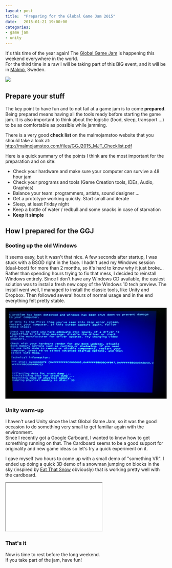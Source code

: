 ```yaml
---
layout: post
title:  "Preparing for the Global Game Jam 2015"
date:   2015-01-21 19:00:00
categories:
- game jam
- unity
---
```


<p>
  It's this time of the year again! The <a href="http://globalgamejam.org/" title="Global Game Jam 2015">Global Game Jam</a> is happening this weekend everywhere in the world. <br>
  For the third time in a raw I will be taking part of this BIG event, and it will be in <a href="http://www.malmojamstoo.com/" title="Malmo Jams Too!">Malmö</a>, Sweden.
</p>

<img style="max-width: 100%;" src="http://www.malmojamstoo.com/wp-content/uploads/2014/12/cropped-test2.png">

<h2> Prepare your stuff </h2>

<p>
  The key point to have fun and to not fail at a game jam is to come <strong>prepared</strong>. <br> 
  Being prepared means having all the tools ready before starting the game jam. It is also important to think about the logistic (food, sleep, transport ...) to be as comfortable as possible while jamming.
</p>

<p> 
  There is a very good <strong> check list </strong> on the malmojamstoo website that you should take a look at: <br>
  <a href="http://malmojamstoo.com/files/GGJ2015_MJT_Checklist.pdf">http://malmojamstoo.com/files/GGJ2015_MJT_Checklist.pdf</a>
</p>

<p>
  Here is a quick summary of the points I think are the most important for the preparation and on site:
</p>
<ul>
  <li> Check your hardware and make sure your computer can survive a 48 hour jam</li>
  <li> Check your programs and tools (Game Creation tools, IDEs, Audio, Graphics) </li>
  <li> Balance your team: programmers, artists, sound designer ... </li>
  <li> Get a prototype working quickly. Start small and iterate </li>
  <li> Sleep, at least Friday night </li>
  <li> Keep a bottle of water / redbull and some snacks in case of starvation </li>
  <li> <strong> Keep it simple </strong> </li>
</ul>

<h2> How I prepared for the GGJ </h2>

<h3> Booting up the old Windows </h3>

<p>
  It seems easy, but it wasn't that nice. A few seconds after startup, I was stuck with a BSOD right in the face. I hadn't used my Windows session (dual-boot) for more than 2 months, so it's hard to know why it just broke... <br> 
  Rather than spending hours trying to fix that mess, I decided to reinstall Windows entirely. Since I don't have any Windows CD available, the easiest solution was to instal a fresh new copy of the Windows 10 tech preview. The install went well, I managed to install the classic tools, like Unity and Dropbox. Then followed several hours of normal usage and in the end everything felt pretty stable.
</p>

<img style="max-width: 100%;" src="/res/20150120_BSOD.png">


<h3> Unity warm-up </h3>

<p>
  I haven't used Unity since the last Global Game Jam, so it was the good occasion to do something very small to get familiar again with the environment. <br>
  Since I recently got a Google Carboard, I wanted to know how to get something running on that. The Cardboard seems to be a good support for originality and new game ideas so let's try a quick experiment on it.
</p>

<p>
  I gave myself two hours to come up with a small demo of "something VR". I ended up doing a quick 3D demo of a snowman jumping on blocks in the sky (inspired by <a href="https://play.google.com/store/apps/details?id=com.gtomee.eatthatsnow">Eat That Snow</a> obviously) that is working pretty well with the cardboard.
</p>

<div class="embed-responsive embed-responsive-16by9">
  <iframe class="embed-responsive-item" src="//www.youtube.com/embed/om5FfYizq5Q" allowfullscreen></iframe>
</div>

<h3> That's it </h3>

<p>
  Now is time to rest before the long weekend. <br>
  If you take part of the jam, have fun!
</p>